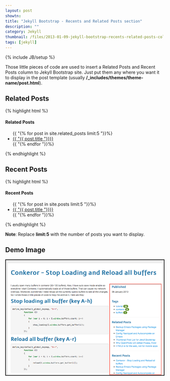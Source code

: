 ```yaml
---
layout: post
showtn: 
title: "Jekyll Bootstrap - Recents and Related Posts section"
description: ""
category: Jekyll
thumbnail: /files/2013-01-09-jekyll-bootstrap-recents-related-posts-column/thumbnail.png
tags: [jekyll]
---
```

{% include JB/setup %}

Those little pieces of code are used to insert a Related Posts and Recent Posts
column to Jekyll Bootstrap site. Just put them any where you want it to display
in the post template (usually **/_includes/themes/theme-name/post.html**).

## Related Posts

{% highlight html %}
<h4>Related Posts</h4>
<ul>
  {{ "{% for post in site.related_posts limit:5 "}}%}
  <li><a href="{{ "{{ BASE_PATH "}}}}{{"{{ post.url "}}}}">{{ "{{ post.title "}}}}</a></li>
  {{ "{% endfor "}}%}
</ul>
{% endhighlight %}

<!-- more -->

## Recent Posts

{% highlight html %}
<h4>Recent Posts</h4>
<ul>
  {{ "{% for post in site.posts limit:5 "}}%}
  <li><a href="{{ "{{ BASE_PATH "}}}}{{ "{{ post.url "}}}}">{{ "{{ post.title "}}}}</a></li>
  {{ "{% endfor "}}%}
</ul>	
{% endhighlight %}

**Note**: Replace **limit:5** with the number of posts you want to display.

## Demo Image

<img src="/files/2013-01-09-jekyll-bootstrap-recents-related-posts-column/thumbnail.png"
style="border-style:solid; border-width:2px" />
